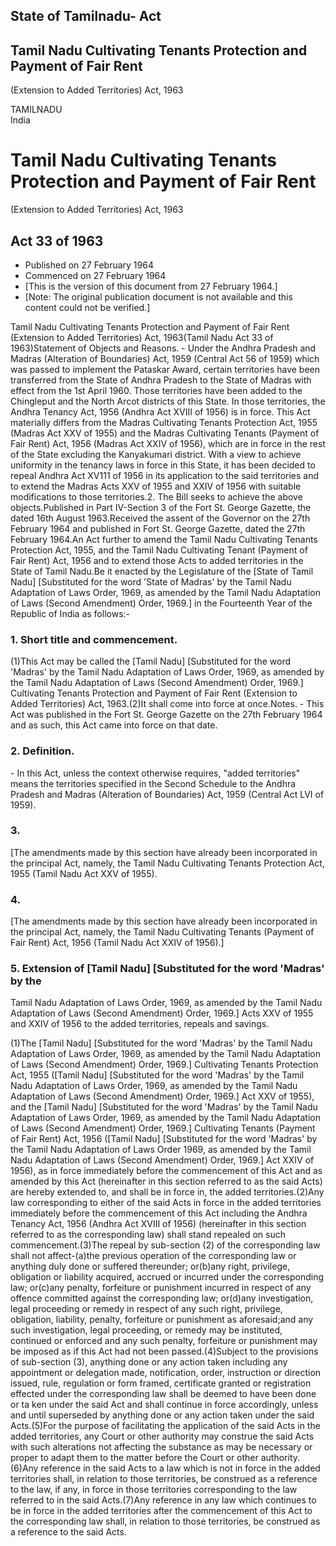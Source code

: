 ## State of Tamilnadu- Act

## Tamil Nadu Cultivating Tenants Protection and Payment of Fair Rent
(Extension to Added Territories) Act, 1963

TAMILNADU  
India

# Tamil Nadu Cultivating Tenants Protection and Payment of Fair Rent
(Extension to Added Territories) Act, 1963

## Act 33 of 1963

  * Published on 27 February 1964 
  * Commenced on 27 February 1964 
  * [This is the version of this document from 27 February 1964.] 
  * [Note: The original publication document is not available and this content could not be verified.] 

Tamil Nadu Cultivating Tenants Protection and Payment of Fair Rent (Extension
to Added Territories) Act, 1963(Tamil Nadu Act 33 of 1963)Statement of Objects
and Reasons. - Under the Andhra Pradesh and Madras (Alteration of Boundaries)
Act, 1959 (Central Act 56 of 1959) which was passed to implement the Pataskar
Award, certain territories have been transferred from the State of Andhra
Pradesh to the State of Madras with effect from the 1st April 1960. Those
territories have been added to the Chingleput and the North Arcot districts of
this State. In those territories, the Andhra Tenancy Act, 1956 (Andhra Act
XVIII of 1956) is in force. This Act materially differs from the Madras
Cultivating Tenants Protection Act, 1955 (Madras Act XXV of 1955) and the
Madras Cultivating Tenants (Payment of Fair Rent) Act, 1956 (Madras Act XXIV
of 1956), which are in force in the rest of the State excluding the
Kanyakumari district. With a view to achieve uniformity in the tenancy laws in
force in this State, it has been decided to repeal Andhra Act XV111 of 1956 in
its application to the said territories and to extend the Madras Acts XXV of
1955 and XXIV of 1956 with suitable modifications to those territories.2\. The
Bill seeks to achieve the above objects.Published in Part IV-Section 3 of the
Fort St. George Gazette, the dated 16th August 1963.Received the assent of the
Governor on the 27th February 1964 and published in Fort St. George Gazette,
dated the 27th February 1964.An Act further to amend the Tamil Nadu
Cultivating Tenants Protection Act, 1955, and the Tamil Nadu Cultivating
Tenant (Payment of Fair Rent) Act, 1956 and to extend those Acts to added
territories in the State of Tamil Nadu.Be it enacted by the Legislature of the
[State of Tamil Nadu] [Substituted for the word 'State of Madras' by the Tamil
Nadu Adaptation of Laws Order, 1969, as amended by the Tamil Nadu Adaptation
of Laws (Second Amendment) Order, 1969.] in the Fourteenth Year of the
Republic of India as follows:-

### 1. Short title and commencement.

(1)This Act may be called the [Tamil Nadu] [Substituted for the word 'Madras'
by the Tamil Nadu Adaptation of Laws Order, 1969, as amended by the Tamil Nadu
Adaptation of Laws (Second Amendment) Order, 1969.] Cultivating Tenants
Protection and Payment of Fair Rent (Extension to Added Territories) Act,
1963.(2)It shall come into force at once.Notes. - This Act was published in
the Fort St. George Gazette on the 27th February 1964 and as such, this Act
came into force on that date.

### 2. Definition.

\- In this Act, unless the context otherwise requires, "added territories"
means the territories specified in the Second Schedule to the Andhra Pradesh
and Madras (Alteration of Boundaries) Act, 1959 (Central Act LVI of 1959).

### 3.

[The amendments made by this section have already been incorporated in the
principal Act, namely, the Tamil Nadu Cultivating Tenants Protection Act, 1955
(Tamil Nadu Act XXV of 1955).

### 4.

[The amendments made by this section have already been incorporated in the
principal Act, namely, the Tamil Nadu Cultivating Tenants (Payment of Fair
Rent) Act, 1956 (Tamil Nadu Act XXIV of 1956).]

### 5. Extension of [Tamil Nadu] [Substituted for the word 'Madras' by the
Tamil Nadu Adaptation of Laws Order, 1969, as amended by the Tamil Nadu
Adaptation of Laws (Second Amendment) Order, 1969.] Acts XXV of 1955 and XXIV
of 1956 to the added territories, repeals and savings.

(1)The [Tamil Nadu] [Substituted for the word 'Madras' by the Tamil Nadu
Adaptation of Laws Order, 1969, as amended by the Tamil Nadu Adaptation of
Laws (Second Amendment) Order, 1969.] Cultivating Tenants Protection Act, 1955
([Tamil Nadu] [Substituted for the word 'Madras' by the Tamil Nadu Adaptation
of Laws Order, 1969, as amended by the Tamil Nadu Adaptation of Laws (Second
Amendment) Order, 1969.] Act XXV of 1955), and the [Tamil Nadu] [Substituted
for the word 'Madras' by the Tamil Nadu Adaptation of Laws Order, 1969, as
amended by the Tamil Nadu Adaptation of Laws (Second Amendment) Order, 1969.]
Cultivating Tenants (Payment of Fair Rent) Act, 1956 ([Tamil Nadu]
[Substituted for the word 'Madras' by the Tamil Nadu Adaptation of Laws Order
1969, as amended by the Tamil Nadu Adaptation of Laws (Second Amendment)
Order, 1969.] Act XXIV of 1956), as in force immediately before the
commencement of this Act and as amended by this Act (hereinafter in this
section referred to as the said Acts) are hereby extended to, and shall be in
force in, the added territories.(2)Any law corresponding to either of the said
Acts in force in the added territories immediately before the commencement of
this Act including the Andhra Tenancy Act, 1956 (Andhra Act XVIII of 1956)
(hereinafter in this section referred to as the corresponding law) shall stand
repealed on such commencement.(3)The repeal by sub-section (2) of the
corresponding law shall not affect-(a)the previous operation of the
corresponding law or anything duly done or suffered thereunder; or(b)any
right, privilege, obligation or liability acquired, accrued or incurred under
the corresponding law; or(c)any penalty, forfeiture or punishment incurred in
respect of any offence committed against the corresponding law; or(d)any
investigation, legal proceeding or remedy in respect of any such right,
privilege, obligation, liability, penalty, forfeiture or punishment as
aforesaid;and any such investigation, legal proceeding, or remedy may be
instituted, continued or enforced and any such penalty, forfeiture or
punishment may be imposed as if this Act had not been passed.(4)Subject to the
provisions of sub-section (3), anything done or any action taken including any
appointment or delegation made, notification, order, instruction or direction
issued, rule, regulation or form framed, certificate granted or registration
effected under the corresponding law shall be deemed to have been done or ta
ken under the said Act and shall continue in force accordingly, unless and
until superseded by anything done or any action taken under the said
Acts.(5)For the purpose of facilitating the application of the said Acts in
the added territories, any Court or other authority may construe the said Acts
with such alterations not affecting the substance as may be necessary or
proper to adapt them to the matter before the Court or other authority.(6)Any
reference in the said Acts to a law which is not in force in the added
territories shall, in relation to those territories, be construed as a
reference to the law, if any, in force in those territories corresponding to
the law referred to in the said Acts.(7)Any reference in any law which
continues to be in force in the added territories after the commencement of
this Act to the corresponding law shall, in relation to those territories, be
construed as a reference to the said Acts.

